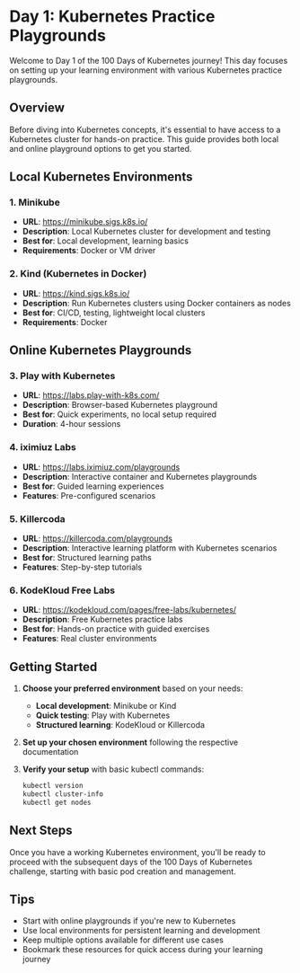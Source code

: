 # Day 1: Kubernetes Practice Playgrounds

Welcome to Day 1 of the 100 Days of Kubernetes journey! This day focuses on setting up your learning environment with various Kubernetes practice playgrounds.

## Overview

Before diving into Kubernetes concepts, it's essential to have access to a Kubernetes cluster for hands-on practice. This guide provides both local and online playground options to get you started.

## Local Kubernetes Environments

### 1. Minikube
- **URL**: https://minikube.sigs.k8s.io/
- **Description**: Local Kubernetes cluster for development and testing
- **Best for**: Local development, learning basics
- **Requirements**: Docker or VM driver

### 2. Kind (Kubernetes in Docker)
- **URL**: https://kind.sigs.k8s.io/
- **Description**: Run Kubernetes clusters using Docker containers as nodes
- **Best for**: CI/CD, testing, lightweight local clusters
- **Requirements**: Docker

## Online Kubernetes Playgrounds

### 3. Play with Kubernetes
- **URL**: https://labs.play-with-k8s.com/
- **Description**: Browser-based Kubernetes playground
- **Best for**: Quick experiments, no local setup required
- **Duration**: 4-hour sessions

### 4. iximiuz Labs
- **URL**: https://labs.iximiuz.com/playgrounds
- **Description**: Interactive container and Kubernetes playgrounds
- **Best for**: Guided learning experiences
- **Features**: Pre-configured scenarios

### 5. Killercoda
- **URL**: https://killercoda.com/playgrounds
- **Description**: Interactive learning platform with Kubernetes scenarios
- **Best for**: Structured learning paths
- **Features**: Step-by-step tutorials

### 6. KodeKloud Free Labs
- **URL**: https://kodekloud.com/pages/free-labs/kubernetes/
- **Description**: Free Kubernetes practice labs
- **Best for**: Hands-on practice with guided exercises
- **Features**: Real cluster environments

## Getting Started

1. **Choose your preferred environment** based on your needs:
   - **Local development**: Minikube or Kind
   - **Quick testing**: Play with Kubernetes
   - **Structured learning**: KodeKloud or Killercoda

2. **Set up your chosen environment** following the respective documentation

3. **Verify your setup** with basic kubectl commands:
   ```bash
   kubectl version
   kubectl cluster-info
   kubectl get nodes
   ```

## Next Steps

Once you have a working Kubernetes environment, you'll be ready to proceed with the subsequent days of the 100 Days of Kubernetes challenge, starting with basic pod creation and management.

## Tips

- Start with online playgrounds if you're new to Kubernetes
- Use local environments for persistent learning and development
- Keep multiple options available for different use cases
- Bookmark these resources for quick access during your learning journey
